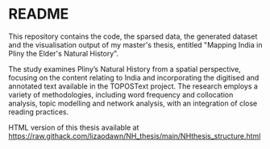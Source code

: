 # README
This repository contains the code, the sparsed data, the generated dataset and the visualisation output of my master's thesis, entitled "Mapping India in Pliny the Elder's Natural History". 

The study examines Pliny’s Natural History from a spatial perspective, focusing on the content relating to India and incorporating the digitised and annotated text available in the TOPOSText project. The research employs a variety of methodologies, including word frequency and collocation analysis, topic modelling and network analysis, with an integration of close reading practices.

HTML version of this thesis available at https://raw.githack.com/lizaodawn/NH_thesis/main/NHthesis_structure.html
